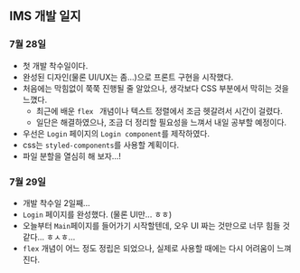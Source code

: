 ## IMS 개발 일지



### 7월 28일

* 첫 개발 착수일이다.
* 완성된 디자인(물론 UI/UX는 좀...)으로 프론트 구현을 시작했다.
* 처음에는 막힘없이 쭉쭉 진행될 줄 알았으나, 생각보다 CSS 부분에서 막히는 것을 느꼈다.
  * 최근에 배운 `flex ` 개념이나 텍스트 정렬에서 조금 헷갈려서 시간이 걸렸다.
  * 일단은 해결하였으나, 조금 더 정리할 필요성을 느껴서 내일 공부할 예정이다.
* 우선은 `Login` 페이지의 `Login component`를 제작하였다.
*  css는 `styled-components`를 사용할 계획이다. 
* 파일 분할을 열심히 해 보자...!



### 7월 29일

* 개발 착수일 2일째...
* `Login` 페이지를 완성했다. (물론 UI만... ㅎㅎ)
* 오늘부터 `Main`페이지를 들어가기 시작할텐데, 오우 UI 짜는 것만으로 너무 힘들 것 같다... ㅎㅅㅎ...
* `flex` 개념이 어느 정도 정립은 되었으나, 실제로 사용할 때에는 다시 어려움이 느껴진다.


